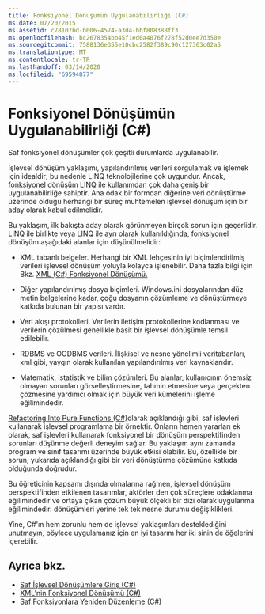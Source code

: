 ```yaml
---
title: Fonksiyonel Dönüşümün Uygulanabilirliği (C#)
ms.date: 07/20/2015
ms.assetid: c78107bd-b006-4574-a3d4-bbf808388ff3
ms.openlocfilehash: bc2678354bb45f1ed0a4076f278f52d0ee7d350e
ms.sourcegitcommit: 7588136e355e10cbc2582f389c90c127363c02a5
ms.translationtype: MT
ms.contentlocale: tr-TR
ms.lasthandoff: 03/14/2020
ms.locfileid: "69594877"
---
```

# <a name="applicability-of-functional-transformation-c"></a>Fonksiyonel Dönüşümün Uygulanabilirliği (C#)
Saf fonksiyonel dönüşümler çok çeşitli durumlarda uygulanabilir.  
  
 İşlevsel dönüşüm yaklaşımı, yapılandırılmış verileri sorgulamak ve işlemek için idealdir; bu nedenle LINQ teknolojilerine çok uygundur. Ancak, fonksiyonel dönüşüm LINQ ile kullanımdan çok daha geniş bir uygulanabilirliğe sahiptir. Ana odak bir formdan diğerine veri dönüştürme üzerinde olduğu herhangi bir süreç muhtemelen işlevsel dönüşüm için bir aday olarak kabul edilmelidir.  
  
 Bu yaklaşım, ilk bakışta aday olarak görünmeyen birçok sorun için geçerlidir. LINQ ile birlikte veya LINQ ile ayrı olarak kullanıldığında, fonksiyonel dönüşüm aşağıdaki alanlar için düşünülmelidir:  
  
- XML tabanlı belgeler. Herhangi bir XML lehçesinin iyi biçimlendirilmiş verileri işlevsel dönüşüm yoluyla kolayca işlenebilir. Daha fazla bilgi için Bkz. [XML (C#) Fonksiyonel Dönüşümü.](./functional-transformation-of-xml.md)  
  
- Diğer yapılandırılmış dosya biçimleri. Windows.ini dosyalarından düz metin belgelerine kadar, çoğu dosyanın çözümleme ve dönüştürmeye katkıda bulunan bir yapısı vardır.  
  
- Veri akışı protokolleri. Verilerin iletişim protokollerine kodlanması ve verilerin çözülmesi genellikle basit bir işlevsel dönüşümle temsil edilebilir.  
  
- RDBMS ve OODBMS verileri. İlişkisel ve nesne yönelimli veritabanları, xml gibi, yaygın olarak kullanılan yapılandırılmış veri kaynaklarıdır.  
  
- Matematik, istatistik ve bilim çözümleri. Bu alanlar, kullanıcının önemsiz olmayan sorunları görselleştirmesine, tahmin etmesine veya gerçekten çözmesine yardımcı olmak için büyük veri kümelerini işleme eğilimindedir.  
  
 [Refactoring Into Pure Functions (C#)](./refactoring-into-pure-functions.md)olarak açıklandığı gibi, saf işlevleri kullanarak işlevsel programlama bir örnektir. Onların hemen yararları ek olarak, saf işlevleri kullanarak fonksiyonel bir dönüşüm perspektifinden sorunları düşünme değerli deneyim sağlar. Bu yaklaşım aynı zamanda program ve sınıf tasarımı üzerinde büyük etkisi olabilir. Bu, özellikle bir sorun, yukarıda açıklandığı gibi bir veri dönüştürme çözümüne katkıda olduğunda doğrudur.  
  
 Bu öğreticinin kapsamı dışında olmalarına rağmen, işlevsel dönüşüm perspektifinden etkilenen tasarımlar, aktörler den çok süreçlere odaklanma eğilimindedir ve ortaya çıkan çözüm büyük ölçekli bir dizi olarak uygulanma eğilimindedir. dönüşümleri yerine tek tek nesne durumu değişiklikleri.  
  
 Yine, C#'ın hem zorunlu hem de işlevsel yaklaşımları desteklediğini unutmayın, böylece uygulamanız için en iyi tasarım her iki sinin de öğelerini içerebilir.  
  
## <a name="see-also"></a>Ayrıca bkz.

- [Saf İşlevsel Dönüşümlere Giriş (C#)](./introduction-to-pure-functional-transformations.md)
- [XML'nin Fonksiyonel Dönüşümü (C#)](./functional-transformation-of-xml.md)
- [Saf Fonksiyonlara Yeniden Düzenleme (C#)](./refactoring-into-pure-functions.md)
